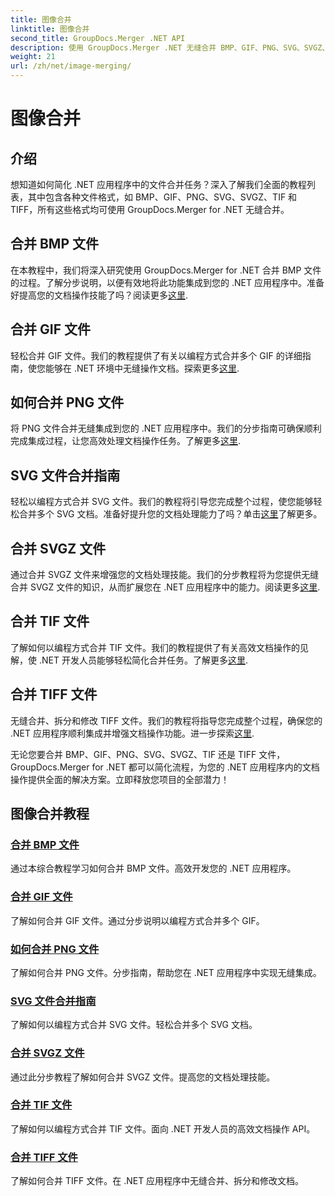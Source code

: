 ```yaml
---
title: 图像合并
linktitle: 图像合并
second_title: GroupDocs.Merger .NET API
description: 使用 GroupDocs.Merger .NET 无缝合并 BMP、GIF、PNG、SVG、SVGZ、TIF 和 TIFF 文件。高效地将文档操作集成到您的 .NET 应用程序中。
weight: 21
url: /zh/net/image-merging/
---
```


# 图像合并

## 介绍

想知道如何简化 .NET 应用程序中的文件合并任务？深入了解我们全面的教程列表，其中包含各种文件格式，如 BMP、GIF、PNG、SVG、SVGZ、TIF 和 TIFF，所有这些格式均可使用 GroupDocs.Merger for .NET 无缝合并。

## 合并 BMP 文件

在本教程中，我们将深入研究使用 GroupDocs.Merger for .NET 合并 BMP 文件的过程。了解分步说明，以便有效地将此功能集成到您的 .NET 应用程序中。准备好提高您的文档操作技能了吗？阅读更多[这里](./merge-bmp-files/).

## 合并 GIF 文件

轻松合并 GIF 文件。我们的教程提供了有关以编程方式合并多个 GIF 的详细指南，使您能够在 .NET 环境中无缝操作文档。探索更多[这里](./merging-gif-files/).

## 如何合并 PNG 文件

将 PNG 文件合并无缝集成到您的 .NET 应用程序中。我们的分步指南可确保顺利完成集成过程，让您高效处理文档操作任务。了解更多[这里](./how-to-merge-png-files/).

## SVG 文件合并指南

轻松以编程方式合并 SVG 文件。我们的教程将引导您完成整个过程，使您能够轻松合并多个 SVG 文档。准备好提升您的文档处理能力了吗？单击[这里](./guide-merging-svg-files/)了解更多。

## 合并 SVGZ 文件

通过合并 SVGZ 文件来增强您的文档处理技能。我们的分步教程将为您提供无缝合并 SVGZ 文件的知识，从而扩展您在 .NET 应用程序中的能力。阅读更多[这里](./merging-svgz-files/).

## 合并 TIF 文件

了解如何以编程方式合并 TIF 文件。我们的教程提供了有关高效文档操作的见解，使 .NET 开发人员能够轻松简化合并任务。了解更多[这里](./merge-tif-files/).

## 合并 TIFF 文件

无缝合并、拆分和修改 TIFF 文件。我们的教程将指导您完成整个过程，确保您的 .NET 应用程序顺利集成并增强文档操作功能。进一步探索[这里](./merging-tiff-files/).

无论您要合并 BMP、GIF、PNG、SVG、SVGZ、TIF 还是 TIFF 文件，GroupDocs.Merger for .NET 都可以简化流程，为您的 .NET 应用程序内的文档操作提供全面的解决方案。立即释放您项目的全部潜力！
## 图像合并教程
### [合并 BMP 文件](./merge-bmp-files/)
通过本综合教程学习如何合并 BMP 文件。高效开发您的 .NET 应用程序。
### [合并 GIF 文件](./merging-gif-files/)
了解如何合并 GIF 文件。通过分步说明以编程方式合并多个 GIF。
### [如何合并 PNG 文件](./how-to-merge-png-files/)
了解如何合并 PNG 文件。分步指南，帮助您在 .NET 应用程序中实现无缝集成。
### [SVG 文件合并指南](./guide-merging-svg-files/)
了解如何以编程方式合并 SVG 文件。轻松合并多个 SVG 文档。
### [合并 SVGZ 文件](./merging-svgz-files/)
通过此分步教程了解如何合并 SVGZ 文件。提高您的文档处理技能。
### [合并 TIF 文件](./merge-tif-files/)
了解如何以编程方式合并 TIF 文件。面向 .NET 开发人员的高效文档操作 API。
### [合并 TIFF 文件](./merging-tiff-files/)
了解如何合并 TIFF 文件。在 .NET 应用程序中无缝合并、拆分和修改文档。